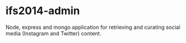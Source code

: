 ifs2014-admin
=============

Node, express and mongo application for retrieving and curating social media (Instagram and Twitter) content. 
